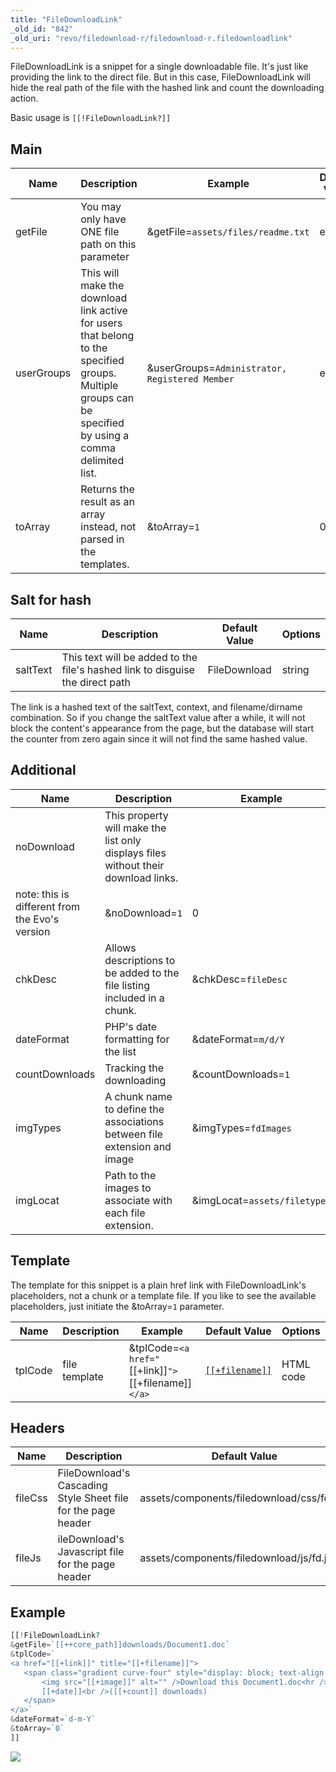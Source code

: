 ```yaml
---
title: "FileDownloadLink"
_old_id: "842"
_old_uri: "revo/filedownload-r/filedownload-r.filedownloadlink"
---
```


FileDownloadLink is a snippet for a single downloadable file.
It's just like providing the link to the direct file.
But in this case, FileDownloadLink will hide the real path of the file with the hashed link and count the downloading action.

Basic usage is `[[!FileDownloadLink?]]`

## Main

| Name       | Description                                                                                                                                              | Example                                        | Default Value | Options   |
| ---------- | -------------------------------------------------------------------------------------------------------------------------------------------------------- | ---------------------------------------------- | ------------- | --------- |
| getFile    | You may only have ONE file path on this parameter                                                                                                        | &getFile=`assets/files/readme.txt`             | empty         | string    |
| userGroups | This will make the download link active for users that belong to the specified groups. Multiple groups can be specified by using a comma delimited list. | &userGroups=`Administrator, Registered Member` | empty         | string    |
| toArray    | Returns the result as an array instead, not parsed in the templates.                                                                                     | &toArray=`1`                                   | 0             | bool: 0/1 |

## Salt for hash

| Name     | Description                                                                   | Default Value | Options |
| -------- | ----------------------------------------------------------------------------- | ------------- | ------- |
| saltText | This text will be added to the file's hashed link to disguise the direct path | FileDownload  | string  |

The link is a hashed text of the saltText, context, and filename/dirname combination.
So if you change the saltText value after a while, it will not block the content's appearance from the page, but the database will start the counter from zero again since it will not find the same hashed value.

## Additional

| Name                                           | Description                                                                        | Example                      | Default Value                               | Options             |
| ---------------------------------------------- | ---------------------------------------------------------------------------------- | ---------------------------- | ------------------------------------------- | ------------------- |
| noDownload                                     | This property will make the list only displays files without their download links. |
| note: this is different from the Evo's version | &noDownload=`1`                                                                    | 0                            | bool: 0/1                                   |
| chkDesc                                        | Allows descriptions to be added to the file listing included in a chunk.           | &chkDesc=`fileDesc`          | fileDescription                             | chunk's name        |
| dateFormat                                     | PHP's date formatting for the list                                                 | &dateFormat=`m/d/Y`          | Y-m-d                                       | string              |
| countDownloads                                 | Tracking the downloading                                                           | &countDownloads=`1`          | 0                                           | bool: 0/1           |
| imgTypes                                       | A chunk name to define the associations between file extension and image           | &imgTypes=`fdImages`         | fdImages                                    | chunk's name        |
| imgLocat                                       | Path to the images to associate with each file extension.                          | &imgLocat=`assets/filetypes` | assets/components/filedownload/img/filetype | web accessible path |

## Template

The template for this snippet is a plain href link with FileDownloadLink's placeholders, not a chunk or a template file.
If you like to see the available placeholders, just initiate the &toArray=`1` parameter.

| Name    | Description   | Example                                              | Default Value                             | Options   |
| ------- | ------------- | ---------------------------------------------------- | ----------------------------------------- | --------- |
| tplCode | file template | &tplCode=`<a href="`[[+link]]`">`[[+filename]]`</a>` | <a href="`[[+link]]`">`[[+filename]]`</a> | HTML code |

## Headers

| Name    | Description                                                   | Default Value                             | Options  |
| ------- | ------------------------------------------------------------- | ----------------------------------------- | -------- |
| fileCss | FileDownload's Cascading Style Sheet file for the page header | assets/components/filedownload/css/fd.css | web path |
| fileJs  | ileDownload's Javascript file for the page header             | assets/components/filedownload/js/fd.js   | web path |

## Example

 ``` php
[[!FileDownloadLink?
&getFile=`[[++core_path]]downloads/Document1.doc`
&tplCode=`
<a href="[[+link]]" title="[[+filename]]">
    <span class="gradient curve-four" style="display: block; text-align: center;">
        <img src="[[+image]]" alt="" />Download this Document1.doc<hr />
        [[+date]]<br />([[+count]] downloads)
    </span>
</a>`
&dateFormat=`d-m-Y`
&toArray=`0`
]]
```

![](/download/attachments/35586646/filedownloadlink.jpg?version=1&modificationDate=1315759899000)
